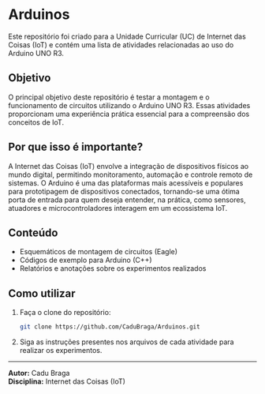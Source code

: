 # Arduinos

Este repositório foi criado para a Unidade Curricular (UC) de Internet das Coisas (IoT) e contém uma lista de atividades relacionadas ao uso do Arduino UNO R3.

## Objetivo

O principal objetivo deste repositório é testar a montagem e o funcionamento de circuitos utilizando o Arduino UNO R3. Essas atividades proporcionam uma experiência prática essencial para a compreensão dos conceitos de IoT.

## Por que isso é importante?

A Internet das Coisas (IoT) envolve a integração de dispositivos físicos ao mundo digital, permitindo monitoramento, automação e controle remoto de sistemas. O Arduino é uma das plataformas mais acessíveis e populares para prototipagem de dispositivos conectados, tornando-se uma ótima porta de entrada para quem deseja entender, na prática, como sensores, atuadores e microcontroladores interagem em um ecossistema IoT.

## Conteúdo

- Esquemáticos de montagem de circuitos (Eagle)
- Códigos de exemplo para Arduino (C++)
- Relatórios e anotações sobre os experimentos realizados

## Como utilizar

1. Faça o clone do repositório:
   ```bash
   git clone https://github.com/CaduBraga/Arduinos.git
   ```
2. Siga as instruções presentes nos arquivos de cada atividade para realizar os experimentos.

---

**Autor:** Cadu Braga  
**Disciplina:** Internet das Coisas (IoT)
